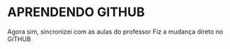 # APRENDENDO GITHUB 
 Agora sim, sincronizei com as aulas do professor
Fiz a mudança direto no GiTHUB
